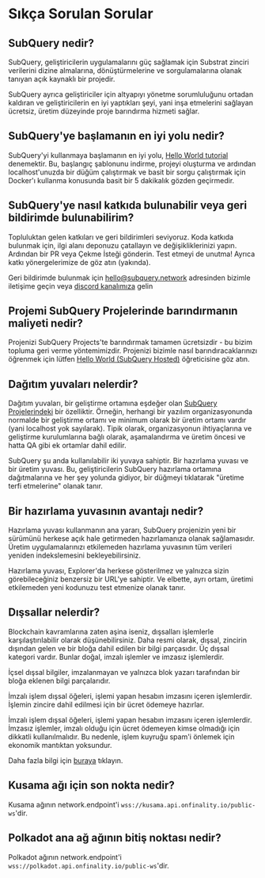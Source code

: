 # Sıkça Sorulan Sorular

## SubQuery nedir?

SubQuery, geliştiricilerin uygulamalarını güç sağlamak için Substrat zinciri verilerini dizine almalarına, dönüştürmelerine ve sorgulamalarına olanak tanıyan açık kaynaklı bir projedir.

SubQuery ayrıca geliştiriciler için altyapıyı yönetme sorumluluğunu ortadan kaldıran ve geliştiricilerin en iyi yaptıkları şeyi, yani inşa etmelerini sağlayan ücretsiz, üretim düzeyinde proje barındırma hizmeti sağlar.

## SubQuery'ye başlamanın en iyi yolu nedir?

SubQuery'yi kullanmaya başlamanın en iyi yolu, [Hello World tutorial](../quickstart/helloworld-localhost.md) denemektir. Bu, başlangıç şablonunu indirme, projeyi oluşturma ve ardından localhost'unuzda bir düğüm çalıştırmak ve basit bir sorgu çalıştırmak için Docker'ı kullanma konusunda basit bir 5 dakikalık gözden geçirmedir.

## SubQuery'ye nasıl katkıda bulunabilir veya geri bildirimde bulunabilirim?

Topluluktan gelen katkıları ve geri bildirimleri seviyoruz. Koda katkıda bulunmak için, ilgi alanı deponuzu çatallayın ve değişikliklerinizi yapın. Ardından bir PR veya Çekme İsteği gönderin. Test etmeyi de unutma! Ayrıca katkı yönergelerimize de göz atın (yakında).

Geri bildirimde bulunmak için hello@subquery.network adresinden bizimle iletişime geçin veya [discord kanalımıza](https://discord.com/invite/78zg8aBSMG) gelin

## Projemi SubQuery Projelerinde barındırmanın maliyeti nedir?

Projenizi SubQuery Projects'te barındırmak tamamen ücretsizdir - bu bizim topluma geri verme yöntemimizdir. Projenizi bizimle nasıl barındıracaklarınızı öğrenmek için lütfen [Hello World (SubQuery Hosted)](../quickstart/helloworld-hosted.md) öğreticisine göz atın.

## Dağıtım yuvaları nelerdir?

Dağıtım yuvaları, bir geliştirme ortamına eşdeğer olan [SubQuery Projelerindeki](https://project.subquery.network) bir özelliktir. Örneğin, herhangi bir yazılım organizasyonunda normalde bir geliştirme ortamı ve minimum olarak bir üretim ortamı vardır (yani localhost yok sayılarak). Tipik olarak, organizasyonun ihtiyaçlarına ve geliştirme kurulumlarına bağlı olarak, aşamalandırma ve üretim öncesi ve hatta QA gibi ek ortamlar dahil edilir.

SubQuery şu anda kullanılabilir iki yuvaya sahiptir. Bir hazırlama yuvası ve bir üretim yuvası. Bu, geliştiricilerin SubQuery hazırlama ortamına dağıtmalarına ve her şey yolunda gidiyor, bir düğmeyi tıklatarak "üretime terfi etmelerine" olanak tanır.

## Bir hazırlama yuvasının avantajı nedir?

Hazırlama yuvası kullanmanın ana yararı, SubQuery projenizin yeni bir sürümünü herkese açık hale getirmeden hazırlamanıza olanak sağlamasıdır. Üretim uygulamalarınızı etkilemeden hazırlama yuvasının tüm verileri yeniden indekslemesini bekleyebilirsiniz.

Hazırlama yuvası, Explorer'da herkese gösterilmez ve yalnızca sizin görebileceğiniz benzersiz bir URL'ye sahiptir. Ve elbette, ayrı ortam, üretimi etkilemeden yeni kodunuzu test etmenize olanak tanır.

## Dışsallar nelerdir?

Blockchain kavramlarına zaten aşina iseniz, dışsalları işlemlerle karşılaştırılabilir olarak düşünebilirsiniz. Daha resmi olarak, dışsal, zincirin dışından gelen ve bir bloğa dahil edilen bir bilgi parçasıdır. Üç dışsal kategori vardır. Bunlar doğal, imzalı işlemler ve imzasız işlemlerdir.

İçsel dışsal bilgiler, imzalanmayan ve yalnızca blok yazarı tarafından bir bloğa eklenen bilgi parçalarıdır.

İmzalı işlem dışsal öğeleri, işlemi yapan hesabın imzasını içeren işlemlerdir. İşlemin zincire dahil edilmesi için bir ücret ödemeye hazırlar.

İmzalı işlem dışsal öğeleri, işlemi yapan hesabın imzasını içeren işlemlerdir. İmzasız işlemler, imzalı olduğu için ücret ödemeyen kimse olmadığı için dikkatli kullanılmalıdır. Bu nedenle, işlem kuyruğu spam'i önlemek için ekonomik mantıktan yoksundur.

Daha fazla bilgi için [buraya](https://substrate.dev/docs/en/knowledgebase/learn-substrate/extrinsics) tıklayın.

## Kusama ağı için son nokta nedir?

Kusama ağının network.endpoint'i `wss://kusama.api.onfinality.io/public-ws`'dir.

## Polkadot ana ağ ağının bitiş noktası nedir?

Polkadot ağının network.endpoint'i `wss://polkadot.api.onfinality.io/public-ws`'dir.
